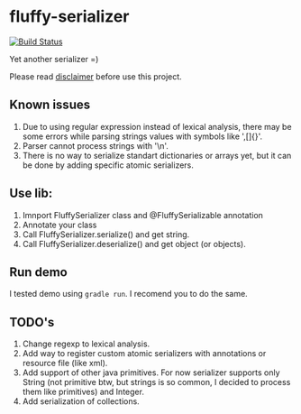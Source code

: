 # fluffy-serializer

[![Build Status](https://travis-ci.org/kirillsulim/fluffy-serializer.svg)](https://travis-ci.org/kirillsulim/fluffy-serializer)

Yet another serializer =)

Please read [disclaimer](DISCLAIMER.md) before use this project.


## Known issues
1. Due to using regular expression instead of lexical analysis, there may be some errors while parsing strings values with
 symbols like ',[]{}'.
2. Parser cannot process strings with '\n'.
3. There is no way to serialize standart dictionaries or arrays yet, but it can be done by adding specific atomic serializers.

## Use lib:
1. Imnport FluffySerializer class and @FluffySerializable annotation
2. Annotate your class
3. Call FluffySerializer.serialize() and get string.
4. Call FluffySerializer.deserialize() and get object (or objects).

## Run demo
I tested demo using `gradle run`. I recomend you to do the same.

## TODO's
1. Change regexp to lexical analysis.
2. Add way to register custom atomic serializers with annotations or resource file (like xml).
3. Add support of other java primitives. For now serializer supports only String (not primitive btw, but strings is so common, I decided to process them like primitives) and Integer.
4. Add serialization of collections.
